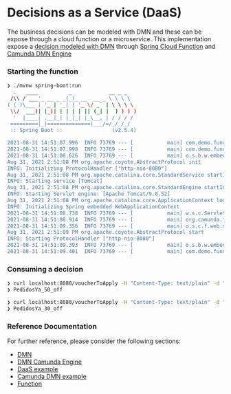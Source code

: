 # Decisions as a Service (DaaS)

The business decisions can be modeled with DMN and these can be expose through a cloud function or a microservice. This implementation expose a [decision modeled with DMN](src/main/resources/dmn/loyalty.dmn) through [Spring Cloud Function](https://spring.io/projects/spring-cloud-function) and [Camunda DMN Engine](https://camunda.com/products/camunda-platform/dmn-engine/)

### Starting the function

```zsh
❯ ./mvnw spring-boot:run
  .   ____          _            __ _ _
 /\\ / ___'_ __ _ _(_)_ __  __ _ \ \ \ \
( ( )\___ | '_ | '_| | '_ \/ _` | \ \ \ \
 \\/  ___)| |_)| | | | | || (_| |  ) ) ) )
  '  |____| .__|_| |_|_| |_\__, | / / / /
 =========|_|==============|___/=/_/_/_/
 :: Spring Boot ::                (v2.5.4)

2021-08-31 14:51:07.996  INFO 73769 --- [           main] com.demo.function.FunctionApplication    : Starting FunctionApplication using Java 11.0.11 on WKSAR150L.local with PID 73769 (/Users/juanolivera/Dev/uala/dmn-function/target/classes started by juanolivera in /Users/juanolivera/Dev/uala/dmn-function)
2021-08-31 14:51:07.998  INFO 73769 --- [           main] com.demo.function.FunctionApplication    : No active profile set, falling back to default profiles: default
2021-08-31 14:51:08.626  INFO 73769 --- [           main] o.s.b.w.embedded.tomcat.TomcatWebServer  : Tomcat initialized with port(s): 8080 (http)
Aug 31, 2021 2:51:08 PM org.apache.coyote.AbstractProtocol init
INFO: Initializing ProtocolHandler ["http-nio-8080"]
Aug 31, 2021 2:51:08 PM org.apache.catalina.core.StandardService startInternal
INFO: Starting service [Tomcat]
Aug 31, 2021 2:51:08 PM org.apache.catalina.core.StandardEngine startInternal
INFO: Starting Servlet engine: [Apache Tomcat/9.0.52]
Aug 31, 2021 2:51:08 PM org.apache.catalina.core.ApplicationContext log
INFO: Initializing Spring embedded WebApplicationContext
2021-08-31 14:51:08.738  INFO 73769 --- [           main] w.s.c.ServletWebServerApplicationContext : Root WebApplicationContext: initialization completed in 702 ms
2021-08-31 14:51:08.914  INFO 73769 --- [           main] org.camunda.feel.FeelEngine              : Engine created. [value-mapper: CompositeValueMapper(List(org.camunda.feel.impl.JavaValueMapper@47406941)), function-provider: org.camunda.bpm.dmn.feel.impl.scala.function.CustomFunctionTransformer@526b2f3e, clock: SystemClock, configuration: Configuration(false)]
2021-08-31 14:51:09.356  INFO 73769 --- [           main] o.s.c.f.web.mvc.FunctionHandlerMapping   : FunctionCatalog: org.springframework.cloud.function.context.catalog.BeanFactoryAwareFunctionRegistry@1f15e689
Aug 31, 2021 2:51:09 PM org.apache.coyote.AbstractProtocol start
INFO: Starting ProtocolHandler ["http-nio-8080"]
2021-08-31 14:51:09.393  INFO 73769 --- [           main] o.s.b.w.embedded.tomcat.TomcatWebServer  : Tomcat started on port(s): 8080 (http) with context path ''
2021-08-31 14:51:09.401  INFO 73769 --- [           main] com.demo.function.FunctionApplication    : Started FunctionApplication in 6.727 seconds (JVM running for 7.089)
```

### Consuming a decision

```zsh
❯ curl localhost:8080/voucherToApply -H "Content-Type: text/plain" -d "2021-08-30T20:09:17Z|47541920|PedidosYa*"
❯ PedidosYa_50_off
```

```zsh
❯ curl localhost:8080/voucherToApply -H "Content-Type: text/plain" -d "2021-01-20T20:09:17Z|47541920|PedidosYa*"
❯ PedidosYa_30_off
```

### Reference Documentation
For further reference, please consider the following sections:


* [DMN](https://en.wikipedia.org/wiki/Decision_Model_and_Notation)
* [DMN Camunda Engine](https://camunda.com/dmn/)
* [DaaS example](https://github.com/menski/dish-decision-as-a-service)
* [Camunda DMN example](https://github.com/bobbyz-dk/spring-boot-camunda-dmn-example)
* [Function](https://cloud.spring.io/spring-cloud-function/)


